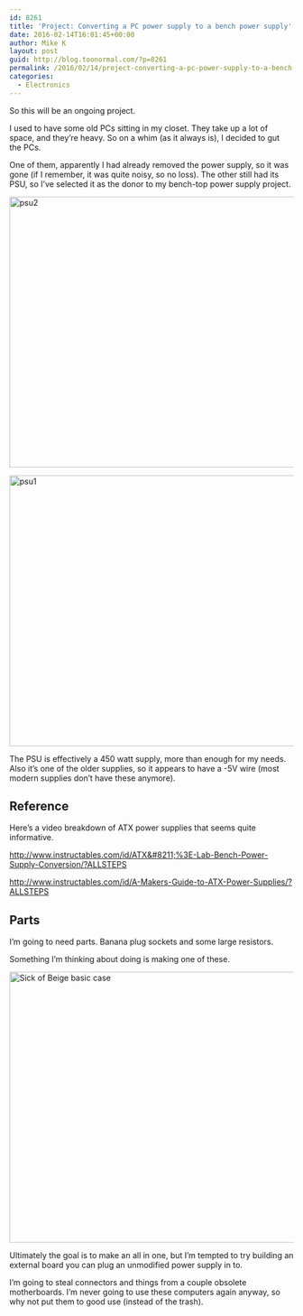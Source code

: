 ```yaml
---
id: 8261
title: 'Project: Converting a PC power supply to a bench power supply'
date: 2016-02-14T16:01:45+00:00
author: Mike K
layout: post
guid: http://blog.toonormal.com/?p=8261
permalink: /2016/02/14/project-converting-a-pc-power-supply-to-a-bench-power-supply/
categories:
  - Electronics
---
```

So this will be an ongoing project.

I used to have some old PCs sitting in my closet. They take up a lot of space, and they&#8217;re heavy. So on a whim (as it always is), I decided to gut the PCs.

One of them, apparently I had already removed the power supply, so it was gone (if I remember, it was quite noisy, so no loss). The other still had its PSU, so I&#8217;ve selected it as the donor to my bench-top power supply project.

<a href="http://blog.toonormal.com/wp-content/uploads/2016/02/psu2.jpg" rel="attachment wp-att-8262"><img src="http://blog.toonormal.com/wp-content/uploads/2016/02/psu2-640x480.jpg" alt="psu2" width="640" height="480" class="aligncenter size-large wp-image-8262" srcset="http://blog.toonormal.com/wp-content/uploads/2016/02/psu2-640x480.jpg 640w, http://blog.toonormal.com/wp-content/uploads/2016/02/psu2-450x338.jpg 450w, http://blog.toonormal.com/wp-content/uploads/2016/02/psu2.jpg 849w" sizes="(max-width: 640px) 100vw, 640px" /></a>

<a href="http://blog.toonormal.com/wp-content/uploads/2016/02/psu1.jpg" rel="attachment wp-att-8263"><img src="http://blog.toonormal.com/wp-content/uploads/2016/02/psu1-640x480.jpg" alt="psu1" width="640" height="480" class="aligncenter size-large wp-image-8263" srcset="http://blog.toonormal.com/wp-content/uploads/2016/02/psu1-640x480.jpg 640w, http://blog.toonormal.com/wp-content/uploads/2016/02/psu1-450x338.jpg 450w, http://blog.toonormal.com/wp-content/uploads/2016/02/psu1.jpg 849w" sizes="(max-width: 640px) 100vw, 640px" /></a>

The PSU is effectively a 450 watt supply, more than enough for my needs. Also it&#8217;s one of the older supplies, so it appears to have a -5V wire (most modern supplies don&#8217;t have these anymore).

## Reference

Here&#8217;s a video breakdown of ATX power supplies that seems quite informative.



http://www.instructables.com/id/ATX&#8211;%3E-Lab-Bench-Power-Supply-Conversion/?ALLSTEPS

http://www.instructables.com/id/A-Makers-Guide-to-ATX-Power-Supplies/?ALLSTEPS

## Parts

I&#8217;m going to need parts. Banana plug sockets and some large resistors.

Something I&#8217;m thinking about doing is making one of these.

<a href="http://blog.toonormal.com/wp-content/uploads/2016/02/Sick-of-Beige-basic-case.jpg" rel="attachment wp-att-8167"><img src="http://blog.toonormal.com/wp-content/uploads/2016/02/Sick-of-Beige-basic-case-640x480.jpg" alt="Sick of Beige basic case" width="640" height="480" class="aligncenter size-large wp-image-8167" srcset="http://blog.toonormal.com/wp-content/uploads/2016/02/Sick-of-Beige-basic-case-640x480.jpg 640w, http://blog.toonormal.com/wp-content/uploads/2016/02/Sick-of-Beige-basic-case-450x338.jpg 450w, http://blog.toonormal.com/wp-content/uploads/2016/02/Sick-of-Beige-basic-case.jpg 700w" sizes="(max-width: 640px) 100vw, 640px" /></a>

Ultimately the goal is to make an all in one, but I&#8217;m tempted to try building an external board you can plug an unmodified power supply in to.

I&#8217;m going to steal connectors and things from a couple obsolete motherboards. I&#8217;m never going to use these computers again anyway, so why not put them to good use (instead of the trash).